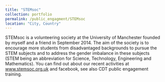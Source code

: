 ```yaml
---
title: "STEMsoc"
collection: portfolio
permalink: /public_engagment/STEMsoc
location: "City, Country"
---
```


STEMsoc is a volunteering society at the University of Manchester founded by myself and a friend in September 2014. The aim of the society is to encourage more students from disadvantaged backgrounds to pursue the STEM subjects and to address the gender imbalance in these subjects (STEM being an abbreviation for Science, Technology, Engineering and Mathematics). You can find out about our recent activities at www.stemsoc.org.uk and facebook, see also CDT public engagement training.

